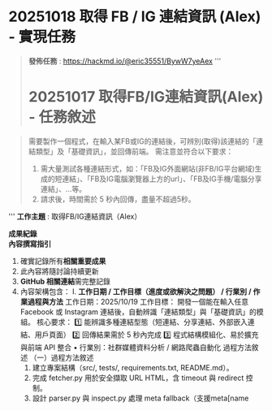  # 20251018 取得 FB / IG 連結資訊 (Alex) - 實現任務
 
>**發佈任務** : https://hackmd.io/@eric35551/BywW7yeAex
'''
> # 20251017 取得FB/IG連結資訊(Alex) - 任務敘述


>需要製作一個程式，在輸入某FB或IG的連結後，可辨別(取得)該連結的「連結類型」及「基礎資訊」，並回傳前端。
需注意並符合以下要求：
>1. 需大量測試各種連結形式，如：「FB及IG外面網站(非FB/IG平台網域)生成的短連結」、「FB及IG電腦瀏覽器上方的url」、「FB及IG手機/電腦分享連結」、…等。
>2. 請求後，時間需於 5 秒內回傳，盡量不超過5秒。

'''
**工作主題** : 取得FB/IG連結資訊（Alex）

**成果紀錄**  
**內容撰寫指引**
1. 確實記錄所有**相關重要成果**  
2. 此內容將隨討論持續更新  
3. **GitHub 相關連結**需完整記錄  
4. 內容架構包含：
Ⅰ. **工作日期 / 工作目標（進度或欲解決之問題） / 行業別 / 作業過程與方法** 
工作日期：2025/10/19
工作目標：
開發一個能在輸入任意 Facebook 或 Instagram 連結後，自動辨識「連結類型」與「基礎資訊」的模組。
核心要求：
1️⃣ 能辨識多種連結型態（短連結、分享連結、外部嵌入連結、用戶頁面）
2️⃣ 回傳結果需於 5 秒內完成
3️⃣ 程式結構模組化、易於擴充與前端 API 整合
	•	行業別：社群媒體資料分析 / 網路爬蟲自動化
    過程方法敘述 
    （一）過程方法敘述
	1.	建立專案結構（src/, tests/, requirements.txt, README.md）。
	2.	完成 fetcher.py 用於安全擷取 URL HTML，含 timeout 與 redirect 控制。
	3.	設計 parser.py 與 inspect.py 處理 meta fallback（支援meta[name<title>,og:image）。
	4.	建立 classifier.py，用於後續連結型態分類（FB / IG / 外部）。
	5.	建立 tests/test_classifier.py 用於基礎自動化測試。
	6.	驗證多組連結（fb.me, l.facebook.com, facebook.com/share,instagram.com/reel/...）。
   - 使用之程式方法  
   - 使用之工具  
   - **完成事項**（進度或解決之問題）  
   - **工作檔案連結**（包括程式原始碼、完成事項之工作檔案，如使用 excel 記錄資料庫設計格式）  
   - 未解決之問題  
   - 工作計畫

Ⅱ. **程式檔案名稱與存放路徑**
fbig-link-inspector/
├----─ src/
│xxxxxx├── __init__.py
│xxxxxx├── classifier.py 
│xxxxxx├── fetcher.py
│xxxxxx├── inspect.py
│xxxxxx├── parser.py
│xxxxxx└── utils.py
│
├── tests/
│xxxxxx├── __init__.py
│xxxxxx└── test_classifier.py  # 自動化測試 - 連結分類與速度驗證
│
├── .gitignore
├── README.md
└── requirements.txt

Ⅲ. **程式功能簡述**

Ⅳ. **程式之執行方式、使用方式及必要環境設定**

Ⅴ. **記載內容應足以支援任務成果之後續應用或後續調整增刪**

Ⅵ. **其他甲方要求之規範**
＿＿＿
> ### 📝 更新紀錄(每日進度回報)
> 
> | 日期 (yyyymmdd) | 更新內容 |
> | --- | --- |
> | 20251018 | {更新github並初始化(Alex)} |
> | 20251019 | {測試 fetch_html 模組與多種 Facebook 連結型態，確認短連結（如 fb.me、l.facebook.com）與正式網址之轉址行為。修正 import 錯誤 (fetcher_html → fetch_html)；新增時間紀錄與 request timeout 控制，確保回傳時間 <5 秒。整理截圖測試結果，準備撰寫連結分類邏輯（判斷 FB/IG/外部站）(Alex)。
} |
> [color=#F9CD88]